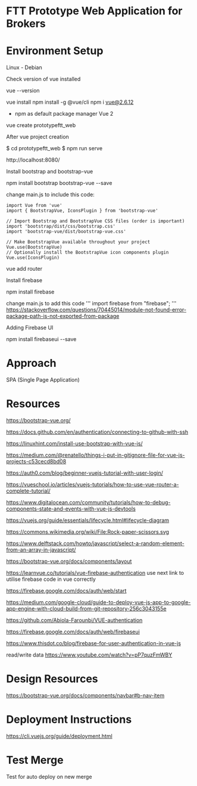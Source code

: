 # FTT Prototype Web Application for Brokers

# Environment Setup

Linux - Debian

Check version of vue installed 

vue --version

vue install
npm install -g @vue/cli
npm i vue@2.6.12

- npm as default package manager Vue 2

vue create prototypeftt_web

After vue project creation

 $ cd prototypeftt_web
 $ npm run serve

http://localhost:8080/

Install bootstrap and bootstrap-vue

npm install bootstrap bootstrap-vue --save


change main.js to include this code:

```
import Vue from 'vue'
import { BootstrapVue, IconsPlugin } from 'bootstrap-vue'

// Import Bootstrap and BootstrapVue CSS files (order is important)
import 'bootstrap/dist/css/bootstrap.css'
import 'bootstrap-vue/dist/bootstrap-vue.css'

// Make BootstrapVue available throughout your project
Vue.use(BootstrapVue)
// Optionally install the BootstrapVue icon components plugin
Vue.use(IconsPlugin)

```

vue add router

Install firebase

npm install firebase

change main.js to add this code
'''
import firebase from "firebase";
'''
https://stackoverflow.com/questions/70445014/module-not-found-error-package-path-is-not-exported-from-package


Adding Firebase UI

npm install firebaseui --save



# Approach
 
 SPA (Single Page Application)



# Resources

https://bootstrap-vue.org/

https://docs.github.com/en/authentication/connecting-to-github-with-ssh

https://linuxhint.com/install-use-bootstrap-with-vue-js/

https://medium.com/@renatello/things-i-put-in-gitignore-file-for-vue-js-projects-c53cecd8bd08

https://auth0.com/blog/beginner-vuejs-tutorial-with-user-login/

https://vueschool.io/articles/vuejs-tutorials/how-to-use-vue-router-a-complete-tutorial/

https://www.digitalocean.com/community/tutorials/how-to-debug-components-state-and-events-with-vue-js-devtools

https://vuejs.org/guide/essentials/lifecycle.html#lifecycle-diagram 

https://commons.wikimedia.org/wiki/File:Rock-paper-scissors.svg

https://www.delftstack.com/howto/javascript/select-a-random-element-from-an-array-in-javascript/

https://bootstrap-vue.org/docs/components/layout

https://learnvue.co/tutorials/vue-firebase-authentication  use next link to utilise firebase code in vue correctly

https://firebase.google.com/docs/auth/web/start

https://medium.com/google-cloud/guide-to-deploy-vue-js-app-to-google-app-engine-with-cloud-build-from-git-repository-256c3043155e

https://github.com/Abiola-Farounbi/VUE-authentication

https://firebase.google.com/docs/auth/web/firebaseui

https://www.thisdot.co/blog/firebase-for-user-authentication-in-vue-js

read/write data
https://www.youtube.com/watch?v=pP7quzFmWBY

# Design Resources

https://bootstrap-vue.org/docs/components/navbar#b-nav-item

# Deployment Instructions

https://cli.vuejs.org/guide/deployment.html

# Test Merge
Test for auto deploy on new merge